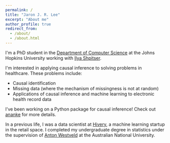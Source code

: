 ```yaml
---
permalink: /
title: "Jaron J. R. Lee"
excerpt: "About me"
author_profile: true
redirect_from: 
  - /about/
  - /about.html
---
```

I'm a PhD student in the [Department of Computer Science](https://www.cs.jhu.edu) at the Johns Hopkins University working with [Ilya Shpitser](https://www.cs.jhu.edu/~ilyas/). 

I'm interested in applying causal inference to solving problems in healthcare. These problems include:
* Causal identification
* Missing data (where the mechanism of missingness is not at random) 
* Applications of causal inference and machine learning to electronic health record data

I've been working on a Python package for causal inference! Check out [ananke](https://ananke.readthedocs.io/en/latest/) for more details.

In a previous life, I was a data scientist at [Hivery](https://www.hivery.com), a machine learning startup in the retail space. I completed my undergraduate degree in statistics under the supervision of [Anton Westveld](https://westveld-statsci.com/) at the Australian National University.

